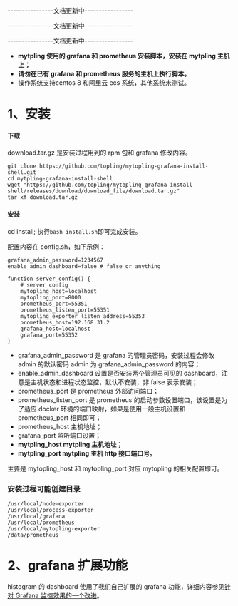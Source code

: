 ----------------文档更新中-----------------

----------------文档更新中-----------------

----------------文档更新中-----------------





- **mytpling 使用的 grafana 和 prometheus 安装脚本，安装在 mytpling 主机上；**  
- **请勿在已有 grafana 和 prometheus 服务的主机上执行脚本。**
- 操作系统支持centos 8 和阿里云 ecs 系统，其他系统未测试。

# 1、安装

#### 下载
download.tar.gz 是安装过程用到的 rpm 包和 grafana 修改内容。
```
git clone https://github.com/topling/mytopling-grafana-install-shell.git
cd mytpling-grafana-install-shell
wget "https://github.com/topling/mytopling-grafana-install-shell/releases/download/download_file/download.tar.gz"
tar xf download.tar.gz
```

#### 安装
cd install; 执行`bash install.sh`即可完成安装。

配置内容在 config.sh，如下示例：
```
grafana_admin_password=1234567
enable_admin_dashboard=false # false or anything 
  
function server_config() {
    # server config
    mytopling_host=localhost
    mytopling_port=8000
    prometheus_port=55351
    prometheus_listen_port=55351
    mytopling_exporter_listen_address=55353
    prometheus_host=192.168.31.2
    grafana_host=localhost
    grafana_port=55352
}
```
- grafana_admin_password 是 grafana 的管理员密码，安装过程会修改 admin 的默认密码 admin 为 grafana_admin_password 的内容；  
- enable_admin_dashboard 设置是否安装两个管理员可见的 dashboard，注意是主机状态和进程状态监控，默认不安装，非 false 表示安装；  
- prometheus_port 是 prometheus 外部访问端口；  
- prometheus_listen_port 是 prometheus 的启动参数设置端口，该设置是为了适应 docker 环境的端口映射，如果是使用一般主机设置和 prometheus_port 相同即可；  
- prometheus_host 主机地址；  
- grafana_port 监听端口设置；  
- **mytpling_host mytpling 主机地址；**  
- **mytpling_port mytpling 主机 http 接口端口号。**

主要是 mytopling_host 和 mytopling_port 对应 mytopling 的相关配置即可。
### 安装过程可能创建目录
```
/usr/local/node-exporter
/usr/local/process-exporter
/usr/local/grafana
/usr/local/prometheus
/usr/local/mytopling-exporter
/data/prometheus
```

# 2、grafana 扩展功能
histogram 的 dashboard 使用了我们自己扩展的 grafana 功能，详细内容参见[针对 Grafana 监控效果的一个改进](https://blog.topling.cn/posts/%E9%92%88%E5%AF%B9%20Grafana%20%E7%9B%91%E6%8E%A7%E6%95%88%E6%9E%9C%E7%9A%84%E4%B8%80%E4%B8%AA%E6%94%B9%E8%BF%9B/)。

